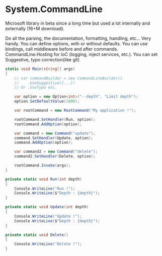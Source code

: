# System.CommandLine

Microsoft library in beta since a long time but used a lot internally and externally (16+M download).

Do all the parsing, the documentation, formatting, handling, etc... Very handy.
You can define options, with or without defaults.
You can use bindings, call middleware before and after commands.
CommandLine.Hosting for IoC (logging, inject services, etc.).
You can set Suggestive, typo correction(like git)

```csharp
static void Main(string[] args)
{
    // var commandBuilder = new CommandLineBuilder()
    //    .UseSuggestive([...])
    // Or .UseTypo etc.

    var option = new Option<int>("--depth", "Limit depth");
    option.SetDefaultValue(1000);

    var rootCommand = new RootCommand("My application !");

    rootCommand.SetHandler(Run, option);
    rootCommand.AddOption(option);

    var command = new Command("update");
    command.SetHandler(Update, option);
    command.AddOption(option);

    var command2 = new Command("delete");
    command2.SetHandler(Delete, option);

    rootCommand.Invoke(args);
}

private static void Run(int depth)
{
    Console.WriteLine("Run !");
    Console.WriteLine($"Depth : {depth}");
}

private static void Update(int depth)
{
    Console.WriteLine("Update !");
    Console.WriteLine($"Depth : {depth}");
}

private static void Delete()
{
    Console.WriteLine("Delete !");
}
```
